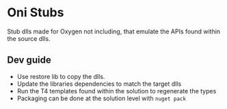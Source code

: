 # Oni Stubs
Stub dlls made for Oxygen not including, that emulate the APIs found within the source dlls.

 ## Dev guide

 - Use restore lib to copy the dlls.
 - Update the libraries dependencies to match the target dlls
 - Run the T4 templates found within the solution to regenerate the types
 - Packaging can be done at the solution level with `nuget pack`